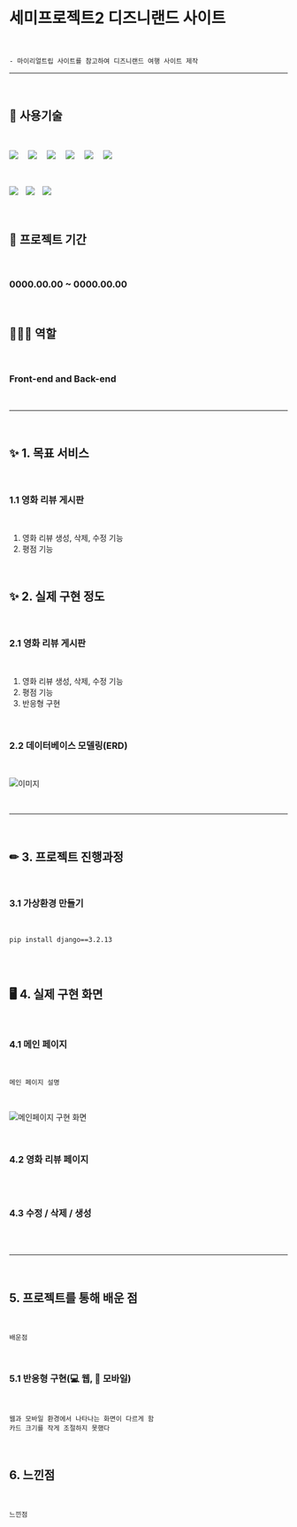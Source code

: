 # 세미프로젝트2 디즈니랜드 사이트
<br>

    - 마이리얼트립 사이트를 참고하여 디즈니랜드 여행 사이트 제작

<hr>
<br>

## 🧰 사용기술

<br>

<img src="https://img.shields.io/badge/HTML5-E34F26?style=flat-square&logo=HTML5&logoColor=ffffff"/> 　<img src="https://img.shields.io/badge/Django-092E20?style=flat-square&logo=Django&logoColor=ffffff"/> 　<img src="https://img.shields.io/badge/Python-3776AB?style=flat-square&logo=Python&logoColor=ffffff"/> 　<img src="https://img.shields.io/badge/JavaScript-F7DF1E?style=flat-square&logo=JavaScript&logoColor=ffffff"/> 　<img src="https://img.shields.io/badge/CSS3-1572B6?style=flat-square&logo=CSS3&logoColor=ffffff"/> 　<img src="https://img.shields.io/badge/SQLite-003B57?style=flat-square&logo=SQLite&logoColor=ffffff"/>

<br>

<img src="https://img.shields.io/badge/Visual Studio Code-007ACC?style=flat-square&logo=Visual Studio Code&logoColor=ffffff"/>　<img src="https://img.shields.io/badge/Git-F05032?style=flat-square&logo=Git&logoColor=ffffff"/>　<img src="https://img.shields.io/badge/GitHub-181717?style=flat-square&logo=GitHub&logoColor=ffffff"/>

<br>

## 📅 프로젝트 기간

<br>

### 0000.00.00 ~ 0000.00.00

<br>

## 👩🏻‍💻 역할

<br>

### Front-end and Back-end

<br>

<hr>

<br>

## ✨ 1. 목표 서비스
<br>

### 1.1 영화 리뷰 게시판

<br>

1. 영화 리뷰 생성, 삭제, 수정 기능
2. 평점 기능

<br>

## ✨ 2. 실제 구현 정도
<br>

### 2.1 영화 리뷰 게시판

<br>

1. 영화 리뷰 생성, 삭제, 수정 기능
2. 평점 기능
3. 반응형 구현

<br>

### 2.2 데이터베이스 모델링(ERD)

<br>

![이미지](url)

<br>

<hr>
<br>

## ✏ 3. 프로젝트 진행과정

<br>

### 3.1 가상환경 만들기
<br>

```bash
pip install django==3.2.13
```

```python

```

<br>

## 🖥 4. 실제 구현 화면

<br>

### 4.1 메인 페이지

<br>

    
    메인 페이지 설명

<br>

![메인페이지 구현 화면](url)

<br>

### 4.2 영화 리뷰 페이지

<br>



<br>

### 4.3 수정 / 삭제 / 생성

<br>



<br>

<hr>
<br>

## 5. 프로젝트를 통해 배운 점

<br>

    배운점

<br>


### 5.1 반응형 구현(💻 웹, 📱 모바일)

<br>

    웹과 모바일 환경에서 나타나는 화면이 다르게 함
    카드 크기를 작게 조절하지 못했다

<br>

## 6. 느낀점

<br>


    느낀점
